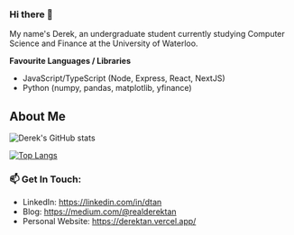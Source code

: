 ### Hi there 👋

My name's Derek, an undergraduate student currently studying Computer Science and Finance at the University of Waterloo.

**Favourite Languages / Libraries**
- JavaScript/TypeScript (Node, Express, React, NextJS)
- Python (numpy, pandas, matplotlib, yfinance)

## About Me

![Derek's GitHub stats](https://github-readme-stats.vercel.app/api?username=realDerekTan&count_private=true&show_icons=true&border_radius=15)

[![Top Langs](https://github-readme-stats.vercel.app/api/top-langs/?username=realDerekTan&layout=compact&count_private=true&border_radius=15)](https://github.com/realDerekTan/github-readme-stats) 

### 📫 Get In Touch: 
<!-- Email and Personal Website -->
- LinkedIn: https://linkedin.com/in/dtan
- Blog: https://medium.com/@realderektan
- Personal Website: https://derektan.vercel.app/
